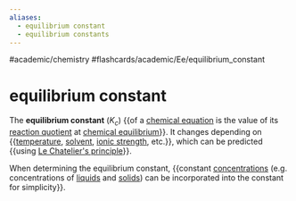 ```yaml
---
aliases:
  - equilibrium constant
  - equilibrium constants
---
```


#academic/chemistry #flashcards/academic/Ee/equilibrium_constant

# equilibrium constant

The __equilibrium constant__ ($K_c$) {{of a [chemical equation](chemical%20equation.md) is the value of its [reaction quotient](reaction%20quotient.md) at [chemical equilibrium](chemical%20equilibrium.md)}}. It changes depending on {{[temperature](temperature.md), [solvent](solvent.md), [ionic strength](ionic%20strength.md), etc.}}, which can be predicted {{using [Le Chatelier's principle](Le%20Chatelier's%20principle.md)}}. <!--SR:!2023-06-12,48,290!2023-04-26,17,294!2023-04-28,16,296-->

When determining the equilibrium constant, {{constant [concentrations](concentration.md) (e.g. concentrations of [liquids](liquid.md) and [solids](solid.md)) can be incorporated into the constant for simplicity}}. <!--SR:!2023-05-12,24,270-->

